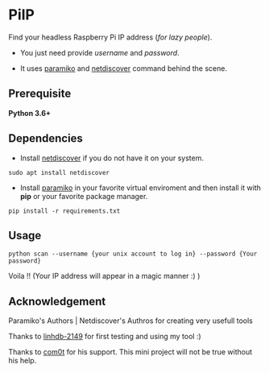 # PiIP
Find your headless Raspberry Pi IP address (_for lazy people_).

* You just need provide _username_ and _password_.

* It uses [paramiko](http://www.paramiko.org/) and [netdiscover](http://manpages.ubuntu.com/manpages/bionic/man8/netdiscover.8.html) command behind the scene.

## Prerequisite
__Python 3.6+__

## Dependencies

- Install [netdiscover](http://manpages.ubuntu.com/manpages/bionic/man8/netdiscover.8.html) if you do not have it on your system.

```
sudo apt install netdiscover
```
- Install [paramiko](http://www.paramiko.org/) in your favorite virtual enviroment and then install it with **pip** or your favorite package manager.
```
pip install -r requirements.txt
```

## Usage
```
python scan --username {your unix account to log in} --password {Your password}
```

Voila !! (Your IP address will appear in a magic manner :) )

## Acknowledgement
Paramiko's Authors | Netdiscover's Authros for creating very usefull tools

Thanks to [linhdb-2149](https://github.com/linhdb-2149) for first testing and using my tool :)

Thanks to [com0t](https://github.com/com0t) for his support. This mini project will not be true without his help.
